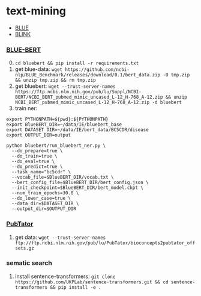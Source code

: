 # text-mining
* [BLUE](https://github.com/ncbi-nlp/BLUE_Benchmark)
* [BLINK](https://github.com/facebookresearch/BLINK)
### [BLUE-BERT](https://github.com/ncbi-nlp/bluebert)

0. `cd bluebert && pip install -r requirements.txt`
1. get blue-data: `wget https://github.com/ncbi-nlp/BLUE_Benchmark/releases/download/0.1/bert_data.zip -O tmp.zip && unzip tmp.zip && rm tmp.zip`
2. get bluebert: `wget --trust-server-names https://ftp.ncbi.nlm.nih.gov/pub/lu/Suppl/NCBI-BERT/NCBI_BERT_pubmed_mimic_uncased_L-12_H-768_A-12.zip && unzip NCBI_BERT_pubmed_mimic_uncased_L-12_H-768_A-12.zip -d bluebert`
3. train ner: 
```shell script
export PYTHONPATH=${pwd}:${PYTHONPATH}
export BlueBERT_DIR=~/data/IE/bluebert_base
export DATASET_DIR=~/data/IE/bert_data/BC5CDR/disease
export OUTPUT_DIR=output

python bluebert/run_bluebert_ner.py \
  --do_prepare=true \
  --do_train=true \
  --do_eval=true \
  --do_predict=true \
  --task_name="bc5cdr" \
  --vocab_file=$BlueBERT_DIR/vocab.txt \
  --bert_config_file=$BlueBERT_DIR/bert_config.json \
  --init_checkpoint=$BlueBERT_DIR/bert_model.ckpt \
  --num_train_epochs=30.0 \
  --do_lower_case=true \
  --data_dir=$DATASET_DIR \
  --output_dir=$OUTPUT_DIR
```
### [PubTator](https://www.ncbi.nlm.nih.gov/CBBresearch/Lu/Demo/PubTator/)
1. get data: `wget --trust-server-names ftp://ftp.ncbi.nlm.nih.gov/pub/lu/PubTator/bioconcepts2pubtator_offsets.gz`


### sematic search

1. install sentence-transformers: `git clone https://github.com/UKPLab/sentence-transformers.git && cd sentence-transformers && pip install -e .`